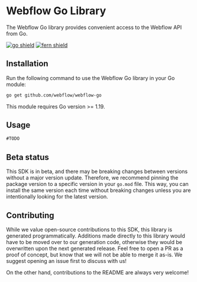 # Webflow Go Library

The Webflow Go library provides convenient access to the Webflow API from Go.

[![go shield](https://img.shields.io/badge/go-docs-blue)](https://pkg.go.dev/github.com/webflow/webflow-go)
[![fern shield](https://img.shields.io/badge/%F0%9F%8C%BF-SDK%20generated%20by%20Fern-brightgreen)](https://buildwithfern.com/?utm_source=webflow/webflow-go/readme)

## Installation

Run the following command to use the Webflow Go library in your Go module:

```sh
go get github.com/webflow/webflow-go
```

This module requires Go version >= 1.19.

## Usage

```go
#TODO
```

## Beta status

This SDK is in beta, and there may be breaking changes between versions without a major version update.
Therefore, we recommend pinning the package version to a specific version in your `go.mod` file. This way,
you can install the same version each time without breaking changes unless you are intentionally looking
for the latest version.

## Contributing

While we value open-source contributions to this SDK, this library is generated programmatically. Additions
made directly to this library would have to be moved over to our generation code, otherwise they would be
overwritten upon the next generated release. Feel free to open a PR as a proof of concept, but know that we
will not be able to merge it as-is. We suggest opening an issue first to discuss with us!

On the other hand, contributions to the README are always very welcome!
